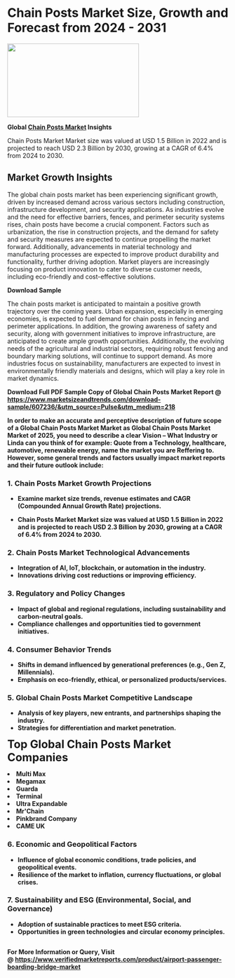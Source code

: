 <H1>Chain Posts Market Size, Growth and Forecast from 2024 - 2031</H1><img class="aligncenter size-medium wp-image-584254" src="https://thirdeyenews.in/wp-content/uploads/2024/09/Global-Market-Research-300x168.jpeg" alt="" width="300" height="168" /><p><strong>Global&nbsp;<a href="https://www.marketsizeandtrends.com/download-sample/607236/&amp;utm_source=Pulse&amp;utm_medium=218">Chain Posts Market</a> Insights</strong></p><p>Chain Posts Market Market size was valued at USD 1.5 Billion in 2022 and is projected to reach USD 2.3 Billion by 2030, growing at a CAGR of 6.4% from 2024 to 2030.</p><p><h2>Market Growth Insights</h2> <p>The global chain posts market has been experiencing significant growth, driven by increased demand across various sectors including construction, infrastructure development, and security applications. As industries evolve and the need for effective barriers, fences, and perimeter security systems rises, chain posts have become a crucial component. Factors such as urbanization, the rise in construction projects, and the demand for safety and security measures are expected to continue propelling the market forward. Additionally, advancements in material technology and manufacturing processes are expected to improve product durability and functionality, further driving adoption. Market players are increasingly focusing on product innovation to cater to diverse customer needs, including eco-friendly and cost-effective solutions.</p> <p><strong>Download Sample</strong></p> <p>The chain posts market is anticipated to maintain a positive growth trajectory over the coming years. Urban expansion, especially in emerging economies, is expected to fuel demand for chain posts in fencing and perimeter applications. In addition, the growing awareness of safety and security, along with government initiatives to improve infrastructure, are anticipated to create ample growth opportunities. Additionally, the evolving needs of the agricultural and industrial sectors, requiring robust fencing and boundary marking solutions, will continue to support demand. As more industries focus on sustainability, manufacturers are expected to invest in environmentally friendly materials and designs, which will play a key role in market dynamics.</p> <p><strong></p><p><span class=""><strong>Download Full PDF Sample Copy of Global Chain Posts Market Report</strong> @ <a href="https://www.marketsizeandtrends.com/download-sample/607236/&amp;utm_source=Pulse&amp;utm_medium=218" target="_blank">https://www.marketsizeandtrends.com/download-sample/607236/&amp;utm_source=Pulse&amp;utm_medium=218</a></span></p><p>In order to make an accurate and perceptive description of future scope of a Global&nbsp;Chain Posts Market Market as Global&nbsp;Chain Posts Market Market of 2025, you need to describe a clear Vision &ndash; What Industry or Linda can you think of for example: Quote from a Technology, healthcare, automotive, renewable energy, name the market you are Reffering to. However, some general trends and factors usually impact market reports and their future outlook include:</p><h3>1.&nbsp;<strong>Chain Posts Market Growth Projections</strong></h3><ul><li>Examine market size trends, revenue estimates and CAGR (Compounded Annual Growth Rate) projections.</li><li><p>Chain Posts Market Market size was valued at USD 1.5 Billion in 2022 and is projected to reach USD 2.3 Billion by 2030, growing at a CAGR of 6.4% from 2024 to 2030.</p></li></ul><h3>2.&nbsp;<strong>Chain Posts Market Technological Advancements</strong></h3><ul><li>Integration of AI, IoT, blockchain, or automation in the industry.</li><li>Innovations driving cost reductions or improving efficiency.</li></ul><h3>3.&nbsp;<strong>Regulatory and Policy Changes</strong></h3><ul><li>Impact of global and regional regulations, including sustainability and carbon-neutral goals.</li><li>Compliance challenges and opportunities tied to government initiatives.</li></ul><h3>4.&nbsp;<strong>Consumer Behavior Trends</strong></h3><ul><li>Shifts in demand influenced by generational preferences (e.g., Gen Z, Millennials).</li><li>Emphasis on eco-friendly, ethical, or personalized products/services.</li></ul><h3>5.&nbsp;<strong>Global Chain Posts Market Competitive Landscape</strong></h3><ul><li>Analysis of key players, new entrants, and partnerships shaping the industry.</li><li>Strategies for differentiation and market penetration.</li></ul><p data-pm-slice="1 1 []"><span style="color: inherit; font-family: inherit; font-size: 25px;">Top Global Chain Posts Market Companies</span></p><div class="" data-test-id=""><p><li>Multi Max</li><li> Megamax</li><li> Guarda</li><li> Terminal</li><li> Ultra Expandable</li><li> Mr'Chain</li><li> Pinkbrand Company</li><li> CAME UK</li></p></div><h3>6.&nbsp;<strong>Economic and Geopolitical Factors</strong></h3><ul><li>Influence of global economic conditions, trade policies, and geopolitical events.</li><li>Resilience of the market to inflation, currency fluctuations, or global crises.</li></ul><h3>7.&nbsp;<strong>Sustainability and ESG (Environmental, Social, and Governance)</strong></h3><ul><li>Adoption of sustainable practices to meet ESG criteria.</li><li>Opportunities in green technologies and circular economy principles.</li></ul><h2><strong style="font-size: 14px;">For More Information or Query, Visit @&nbsp;</strong><a style="background-color: #ffffff; font-size: 14px;" href="https://www.marketsizeandtrends.com/report/chain-posts-market/" target="_blank">https://www.verifiedmarketreports.com/product/airport-passenger-boarding-bridge-market</a></h2>
